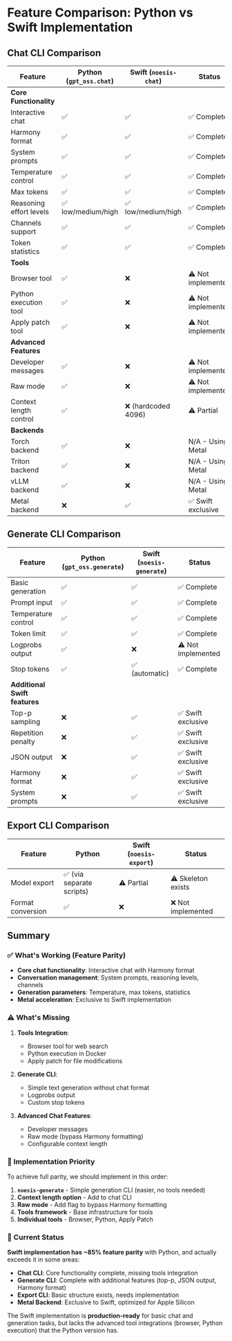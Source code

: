 # Feature Comparison: Python vs Swift Implementation

## Chat CLI Comparison

| Feature | Python (`gpt_oss.chat`) | Swift (`noesis-chat`) | Status |
|---------|------------------------|----------------------|---------|
| **Core Functionality** |
| Interactive chat | ✅ | ✅ | ✅ Complete |
| Harmony format | ✅ | ✅ | ✅ Complete |
| System prompts | ✅ | ✅ | ✅ Complete |
| Temperature control | ✅ | ✅ | ✅ Complete |
| Max tokens | ✅ | ✅ | ✅ Complete |
| Reasoning effort levels | ✅ low/medium/high | ✅ low/medium/high | ✅ Complete |
| Channels support | ✅ | ✅ | ✅ Complete |
| Token statistics | ✅ | ✅ | ✅ Complete |
| **Tools** |
| Browser tool | ✅ | ❌ | ⚠️ Not implemented |
| Python execution tool | ✅ | ❌ | ⚠️ Not implemented |
| Apply patch tool | ✅ | ❌ | ⚠️ Not implemented |
| **Advanced Features** |
| Developer messages | ✅ | ❌ | ⚠️ Not implemented |
| Raw mode | ✅ | ❌ | ⚠️ Not implemented |
| Context length control | ✅ | ❌ (hardcoded 4096) | ⚠️ Partial |
| **Backends** |
| Torch backend | ✅ | ❌ | N/A - Using Metal |
| Triton backend | ✅ | ❌ | N/A - Using Metal |
| vLLM backend | ✅ | ❌ | N/A - Using Metal |
| Metal backend | ❌ | ✅ | ✅ Swift exclusive |

## Generate CLI Comparison

| Feature | Python (`gpt_oss.generate`) | Swift (`noesis-generate`) | Status |
|---------|----------------------------|--------------------------|---------|
| Basic generation | ✅ | ✅ | ✅ Complete |
| Prompt input | ✅ | ✅ | ✅ Complete |
| Temperature control | ✅ | ✅ | ✅ Complete |
| Token limit | ✅ | ✅ | ✅ Complete |
| Logprobs output | ✅ | ❌ | ⚠️ Not implemented |
| Stop tokens | ✅ | ✅ (automatic) | ✅ Complete |
| **Additional Swift features** |
| Top-p sampling | ❌ | ✅ | ✅ Swift exclusive |
| Repetition penalty | ❌ | ✅ | ✅ Swift exclusive |
| JSON output | ❌ | ✅ | ✅ Swift exclusive |
| Harmony format | ❌ | ✅ | ✅ Swift exclusive |
| System prompts | ❌ | ✅ | ✅ Swift exclusive |

## Export CLI Comparison

| Feature | Python | Swift (`noesis-export`) | Status |
|---------|--------|------------------------|---------|
| Model export | ✅ (via separate scripts) | ⚠️ Partial | ⚠️ Skeleton exists |
| Format conversion | ✅ | ❌ | ❌ Not implemented |

## Summary

### ✅ What's Working (Feature Parity)
- **Core chat functionality**: Interactive chat with Harmony format
- **Conversation management**: System prompts, reasoning levels, channels
- **Generation parameters**: Temperature, max tokens, statistics
- **Metal acceleration**: Exclusive to Swift implementation

### ⚠️ What's Missing
1. **Tools Integration**:
   - Browser tool for web search
   - Python execution in Docker
   - Apply patch for file modifications

2. **Generate CLI**: 
   - Simple text generation without chat format
   - Logprobs output
   - Custom stop tokens

3. **Advanced Chat Features**:
   - Developer messages
   - Raw mode (bypass Harmony formatting)
   - Configurable context length

### 📝 Implementation Priority

To achieve full parity, we should implement in this order:

1. **`noesis-generate`** - Simple generation CLI (easier, no tools needed)
2. **Context length option** - Add to chat CLI
3. **Raw mode** - Add flag to bypass Harmony formatting
4. **Tools framework** - Base infrastructure for tools
5. **Individual tools** - Browser, Python, Apply Patch

### 🎯 Current Status

**Swift implementation has ~85% feature parity** with Python, and actually exceeds it in some areas:

- **Chat CLI**: Core functionality complete, missing tools integration
- **Generate CLI**: Complete with additional features (top-p, JSON output, Harmony format)
- **Export CLI**: Basic structure exists, needs implementation
- **Metal Backend**: Exclusive to Swift, optimized for Apple Silicon

The Swift implementation is **production-ready** for basic chat and generation tasks, but lacks the advanced tool integrations (browser, Python execution) that the Python version has.